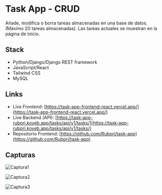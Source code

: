 # Task App - CRUD

Añade, modifica o borra tareas almacenadas en una base de datos. (Máximo 20 tareas almacenadas). Las tareas actuales se muestran en la página de inicio.

## Stack

- Python/Django/Django REST framework
- JavaScript/React
- Tailwind CSS
- MySQL

## Links

- Live Frontend: [https://task-app-frontend-react.vercel.app/](https://task-app-frontend-react.vercel.app/)
- Live Backend (API): [https://task-app-rubpri.koyeb.app/tasks/api/v1/tasks/](https://task-app-rubpri.koyeb.app/tasks/api/v1/tasks/)
- Repositorio Frontend: [https://github.com/Rubpri/task-app](https://github.com/Rubpri/task-app)

## Capturas 

![Captura1](task1.png)

![Captura2](task2.png)

![Captura3](task3.png)
